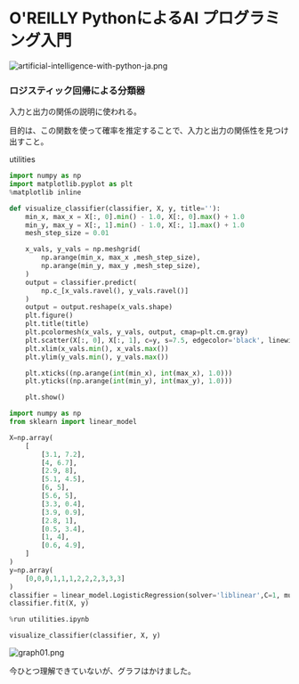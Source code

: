 # O'REILLY PythonによるAI プログラミング入門

![artificial-intelligence-with-python-ja.png](http://www.pecos-company.com/dev/images-for-link/artificial-intelligence-with-python-ja.png)

### ロジスティック回帰による分類器

入力と出力の関係の説明に使われる。

目的は、この関数を使って確率を推定することで、入力と出力の関係性を見つけ出すこと。

utilities

```py
import numpy as np
import matplotlib.pyplot as plt
%matplotlib inline

def visualize_classifier(classifier, X, y, title=''):
    min_x, max_x = X[:, 0].min() - 1.0, X[:, 0].max() + 1.0
    min_y, max_y = X[:, 1].min() - 1.0, X[:, 1].max() + 1.0
    mesh_step_size = 0.01

    x_vals, y_vals = np.meshgrid(
        np.arange(min_x, max_x ,mesh_step_size),
        np.arange(min_y, max_y ,mesh_step_size),
    )
    output = classifier.predict(
        np.c_[x_vals.ravel(), y_vals.ravel()]
    )
    output = output.reshape(x_vals.shape)
    plt.figure()
    plt.title(title)
    plt.pcolormesh(x_vals, y_vals, output, cmap=plt.cm.gray)
    plt.scatter(X[:, 0], X[:, 1], c=y, s=7.5, edgecolor='black', linewidth=1, cmap=plt.cm.Paired)
    plt.xlim(x_vals.min(), x_vals.max())
    plt.ylim(y_vals.min(), y_vals.max())

    plt.xticks((np.arange(int(min_x), int(max_x), 1.0)))
    plt.yticks((np.arange(int(min_y), int(max_y), 1.0)))

    plt.show()
```

```py
import numpy as np
from sklearn import linear_model

X=np.array(
    [
        [3.1, 7.2],
        [4, 6.7],
        [2.9, 8],
        [5.1, 4.5],
        [6, 5],
        [5.6, 5],
        [3.3, 0.4],
        [3.9, 0.9],
        [2.8, 1],
        [0.5, 3.4],
        [1, 4],
        [0.6, 4.9],
    ]
)
y=np.array(
    [0,0,0,1,1,1,2,2,2,3,3,3]
)
classifier = linear_model.LogisticRegression(solver='liblinear',C=1, multi_class='auto')
classifier.fit(X, y)

%run utilities.ipynb

visualize_classifier(classifier, X, y)
```
![graph01.png](http://www.pecos-company.com/dev/images-for-link/graph01.png)

今ひとつ理解できていないが、グラフはかけました。

